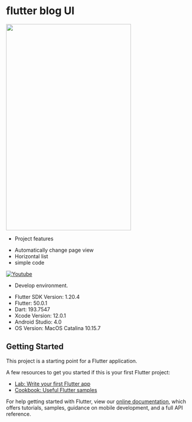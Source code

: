 # flutter blog UI

<img src="https://github.com/loydkim/flutter_programming_blog_design/blob/master/programmingUIPromogif.gif" width="340" height="560">

* Project features
- Automatically change page view
- Horizontal list
- simple code

[![Youtube](https://img.youtube.com/vi/VKVwMF_jFdI/0.jpg)](https://youtu.be/VKVwMF_jFdI)

* Develop environment.

- Flutter SDK Version: 1.20.4
- Flutter: 50.0.1
- Dart: 193.7547
- Xcode Version: 12.0.1
- Android Studio: 4.0
- OS Version: MacOS Catalina 10.15.7

## Getting Started

This project is a starting point for a Flutter application.

A few resources to get you started if this is your first Flutter project:

- [Lab: Write your first Flutter app](https://flutter.dev/docs/get-started/codelab)
- [Cookbook: Useful Flutter samples](https://flutter.dev/docs/cookbook)

For help getting started with Flutter, view our
[online documentation](https://flutter.dev/docs), which offers tutorials,
samples, guidance on mobile development, and a full API reference.
